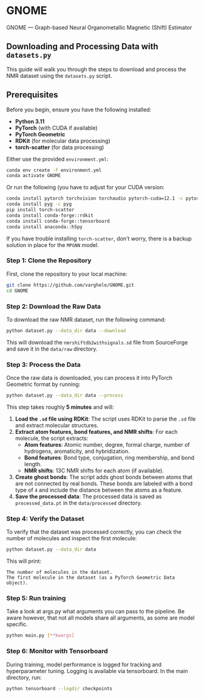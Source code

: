 # GNOME
GNOME — Graph-based Neural Organometallic Magnetic (Shift) Estimator

## Downloading and Processing Data with `datasets.py`

This guide will walk you through the steps to download and process the NMR dataset using the `datasets.py` script.

## Prerequisites

Before you begin, ensure you have the following installed:

- **Python 3.11**
- **PyTorch** (with CUDA if available)
- **PyTorch Geometric**
- **RDKit** (for molecular data processing)
- **torch-scatter** (for data processing)

Either use the provided `environment.yml`: 

```bash
conda env create -f environment.yml
conda activate GNOME
```

Or run the following (you have to adjust for your CUDA version:

```bash
conda install pytorch torchvision torchaudio pytorch-cuda=12.1 -c pytorch -c nvidia
conda install pyg -c pyg
pip install torch-scatter
conda install conda-forge::rdkit
conda install conda-forge::tensorboard
conda install anaconda::h5py 
```
If you have trouble installing `torch-scatter`, don't worry, there is a backup solution in place for the `MPGNN` model.
### Step 1: Clone the Repository
First, clone the repository to your local machine:
```bash
git clone https://github.com/varghele/GNOME.git
cd GNOME
```
### Step 2: Download the Raw Data
To download the raw NMR dataset, run the following command:
```bash
python dataset.py --data_dir data --download
```
This will download the `nmrshiftdb2withsignals.sd` file from SourceForge and save it in the `data/raw` directory.

### Step 3: Process the Data
Once the raw data is downloaded, you can process it into PyTorch Geometric format by running:
```bash
python dataset.py --data_dir data --process
```

This step takes roughly **5 minutes** and will:

1. **Load the `.sd` file using RDKit**: The script uses RDKit to parse the `.sd` file and extract molecular structures.
2. **Extract atom features, bond features, and NMR shifts**: For each molecule, the script extracts:
   - **Atom features**: Atomic number, degree, formal charge, number of hydrogens, aromaticity, and hybridization.
   - **Bond features**: Bond type, conjugation, ring membership, and bond length.
   - **NMR shifts**: 13C NMR shifts for each atom (if available).
3. **Create ghost bonds**: The script adds ghost bonds between atoms that are not connected by real bonds. These bonds are labeled with a bond type of `4` and include the distance between the atoms as a feature.
4. **Save the processed data**: The processed data is saved as `processed_data.pt` in the `data/processed` directory.

### Step 4: Verify the Dataset
To verify that the dataset was processed correctly, you can check the number of molecules and inspect the first molecule:
```bash
python dataset.py --data_dir data
```
This will print:

    The number of molecules in the dataset.
    The first molecule in the dataset (as a PyTorch Geometric Data object).

### Step 5: Run training
Take a look at args.py what arguments you can pass to the pipeline. Be aware however, that not all models share all arguments, as some are model specific.
```bash
python main.py [**kwargs]
```

### Step 6: Monitor with Tensorboard
During training, model performance is logged for tracking and hyperparameter tuning. Logging is available via tensorboard. In the main directory, run:
```bash
python tensorboard --logdir checkpoints
```
